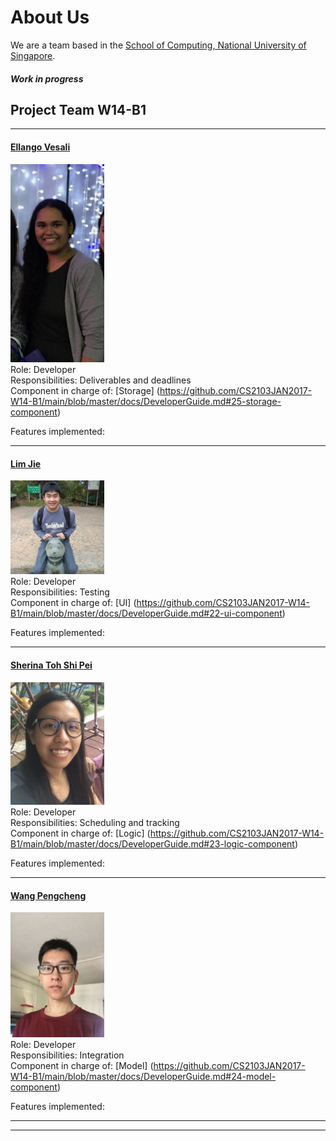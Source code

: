 # About Us

We are a team based in the [School of Computing, National University of Singapore](http://www.comp.nus.edu.sg).

##### Work in progress

## Project Team W14-B1

-----

#### [Ellango Vesali](http://github.com/vesaliE)
<img src="images/vesaliE.png" width="150"><br>
Role: Developer <br>
Responsibilities: Deliverables and deadlines<br>
Component in charge of: [Storage] (https://github.com/CS2103JAN2017-W14-B1/main/blob/master/docs/DeveloperGuide.md#25-storage-component)<br>

Features implemented: 

-----

#### [Lim Jie](http://github.com/limjie)
<img src="images/limjie.png" width="150"><br>
Role: Developer <br>
Responsibilities: Testing<br>
Component in charge of: [UI] (https://github.com/CS2103JAN2017-W14-B1/main/blob/master/docs/DeveloperGuide.md#22-ui-component)<br>

Features implemented: 

-----

#### [Sherina Toh Shi Pei](http://github.com/sherinatoh)
<img src="images/sherinatoh.png" width="150"><br>
Role: Developer <br>
Responsibilities: Scheduling and tracking <br>
Component in charge of: [Logic] (https://github.com/CS2103JAN2017-W14-B1/main/blob/master/docs/DeveloperGuide.md#23-logic-component)<br> 

Features implemented: 

-----

#### [Wang Pengcheng](https://github.com/peng229)
<img src="images/peng229.png" width="150"><br>
 Role: Developer <br>
 Responsibilities: Integration<br>
 Component in charge of: [Model] (https://github.com/CS2103JAN2017-W14-B1/main/blob/master/docs/DeveloperGuide.md#24-model-component)<br>
 
 Features implemented: 
 

 -----

 -----

